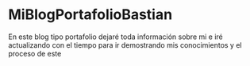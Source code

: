 # MiBlogPortafolioBastian
En este blog tipo portafolio dejaré toda información sobre mi e iré actualizando con el tiempo para ir demostrando mis conocimientos y el proceso de este
